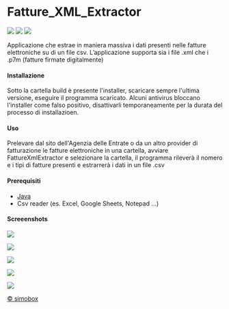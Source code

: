 # Fatture_XML_Extractor
![](https://img.shields.io/github/last-commit/simoneparri/Fatture_XML_Extractor) ![](https://img.shields.io/badge/version-1.4.1-brightgreen) ![](https://img.shields.io/github/issues/simoneparri/Fatture_XML_Extractor)

Applicazione che estrae in maniera massiva i dati presenti nelle fatture elettroniche su di un file csv.
L&rsquo;applicazione supporta sia i file .xml che i .p7m (fatture firmate digitalmente)

#### Installazione
Sotto la cartella build è presente l'installer, scaricare sempre l'ultima versione, eseguire il programma scaricato.
Alcuni antivirus bloccano l'installer come falso positivo, disattivarli temporaneamente per la durata del processo di installazioen.

#### Uso
Prelevare dal sito dell'Agenzia delle Entrate o da un altro provider di fatturazione le fatture elettroniche in una cartella, avviare FattureXmlExtractor e selezionare la cartella, il programma rileverà il nomero e i tipi di fatture presenti e estrarrerà i dati in un file .csv

#### Prerequisiti
- [Java](https://www.java.com/it/download/)
- Csv reader (es. Excel, Google Sheets, Notepad ...)

#### Screeenshots
![](http://app.simobox.it/download/img/Immagine1.png)
 
![](http://app.simobox.it/download/img/Immagine2.png)
 
![](http://app.simobox.it/download/img/Immagine3.png)
 
![](http://app.simobox.it/download/img/Immagine4.png)
 
![](http://app.simobox.it/download/img/Immagine5.png)


[&copy; simobox](http://simobox.it/)

